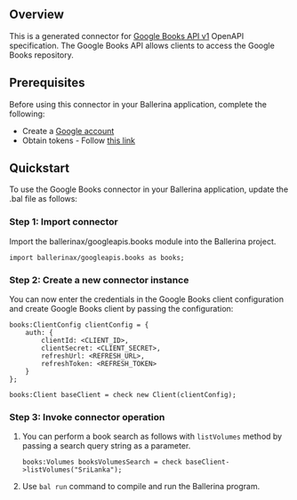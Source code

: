 ## Overview
This is a generated connector for [Google Books API v1](https://developers.google.com/books) OpenAPI specification.
The Google Books API allows clients to access the Google Books repository.

## Prerequisites

Before using this connector in your Ballerina application, complete the following:

* Create a [Google account](https://accounts.google.com/signup)
* Obtain tokens - Follow [this link](https://developers.google.com/identity/protocols/oauth2)
 
## Quickstart

To use the Google Books connector in your Ballerina application, update the .bal file as follows:

### Step 1: Import connector
Import the ballerinax/googleapis.books module into the Ballerina project.
```ballerina
import ballerinax/googleapis.books as books;
```
### Step 2: Create a new connector instance

You can now enter the credentials in the Google Books client configuration and create Google Books client by passing the configuration:

```ballerina
books:ClientConfig clientConfig = {
    auth: {
        clientId: <CLIENT_ID>,
        clientSecret: <CLIENT_SECRET>,
        refreshUrl: <REFRESH_URL>,
        refreshToken: <REFRESH_TOKEN>
    }
};

books:Client baseClient = check new Client(clientConfig);
```

### Step 3: Invoke connector operation

1. You can perform a book search as follows with `listVolumes` method by passing a search query string as a parameter.

    ```ballerina
    books:Volumes booksVolumesSearch = check baseClient->listVolumes("SriLanka");
    ```
2. Use `bal run` command to compile and run the Ballerina program. 
